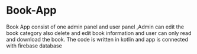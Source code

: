 # Book-App
Book App consist of one admin panel and user panel ,Admin can edit the book category also delete and edit book information and user can only read and download the book.
The code is written in kotlin and app is connected with firebase database 
